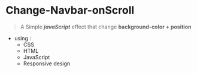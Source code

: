 # Change-Navbar-onScroll
> A Simple ***javaScript*** effect that change **background-color + position**
* using :
  * CSS
  * HTML
  * JavaScript
  * Responsive design
